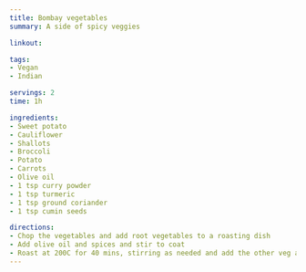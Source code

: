```yaml
---
title: Bombay vegetables
summary: A side of spicy veggies

linkout: 

tags:
- Vegan
- Indian

servings: 2
time: 1h

ingredients:
- Sweet potato
- Cauliflower 
- Shallots
- Broccoli 
- Potato
- Carrots
- Olive oil 
- 1 tsp curry powder
- 1 tsp turmeric
- 1 tsp ground coriander 
- 1 tsp cumin seeds

directions:
- Chop the vegetables and add root vegetables to a roasting dish
- Add olive oil and spices and stir to coat
- Roast at 200C for 40 mins, stirring as needed and add the other veg at the right time
---
```

